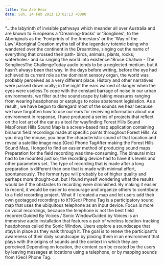 ```yaml
---
title: You Are Hear
date: Sun, 24 Feb 2013 13:02:13 +0000
---
```

"...the labyrinth of invisible pathways which meander all over Australia and are known to Europeans a 'Dreaming-tracks' or 'Songlines'; to the Aboriginals as the 'Footprints of the Ancestors' or the 'Way of the Law'.Aboriginal Creation myths tell of the legendary totemic being who wandered over the continent in the Dreamtime, singing out the name of everything that crossed their path- birds, animals, plants, rocks, waterholes- and so singing the world into existence."Bruce Chatwin - The SonglinesThe ChallengeToday audio tends to be a neglected medium, but it hasn't always been that way. In the days before writing, before the eye had achieved its current role as the dominant sensory organ, the world was probably perceived as a very different place. History and other narratives were passed down orally; in the night the ears warned of danger when the eyes were useless.To cope with the constant barrage of noise in our urban environments, we filter out the soundscape by taking measures ranging from wearing headphones or earplugs to noise abatement legislation. As a result , we have begun to disregard most of the sounds we hear because we have forgotten how to use our ears for receiving information about our environment.In response, I have produced a series of projects that reflect on the lost art of the ear as a tool for wayfinding.Forest Hills Sound MapForest Hills Sound Map is a screen-based map application containing binaural field recordings made at specific points throughout Forest Hills. As you drag the mouse, you hear the characteristic sound of that location and reveal a satellite image map.(Geo) Phone TagAfter making the Forest Hills Sound Map, I longed to find an easier method of producing sound maps. Preparation for the field recording was time-consuming. The binaural mics had to be mounted just so; the recording device had to have it's levels and other parameters set. The type of recording that is made after a long preparation is different than one that is made with minimal effort, spontaneously. The former type will probably be of higher quality and perhaps more thought-out, but I found myself wondering what the results would be if the obstacles to recording were diminished. By making it easier to record, it would be easier to encourage and organize others to contribute to a field recording project. What if I created a map and let users add their own geotagged recordings to it?(Geo) Phone Tag is a participatory sound map that uses the ubiquitous telephone as an input device. Focus is more on vocal recordings, because the telephone is not the best field recorder.Guided By Voices / Sonic WindowGuided by Voices is an immersive audio installation that features a pair of wireless location-tracking headphones called the Sonic Window. Users explore a soundscape that stays in place as they walk through it. The goal is to renew the participant's awareness of their daily soundscape by placing them in an environment that plays with the origins of sounds and the context in which they are perceived.Depending on location, the content can be created by the users by leaving messages at locations using a telephone, or by mapping sounds from (Geo) Phone Tag.​